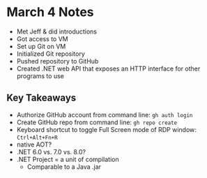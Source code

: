 # March 4 Notes
- Met Jeff & did introductions
- Got access to VM
- Set up Git on VM
- Initialized Git repository
- Pushed repository to GitHub
- Created .NET web API that exposes an HTTP interface for other programs to use

## Key Takeaways
- Authorize GitHub account from command line: `gh auth login`
- Create GitHub repo from command line: `gh repo create`
- Keyboard shortcut to toggle Full Screen mode of RDP window: `Ctrl+Alt+Fn+R`
- native AOT?
- .NET 6.0 vs. 7.0 vs. 8.0?
- .NET Project = a unit of compilation
    - Comparable to a Java .jar